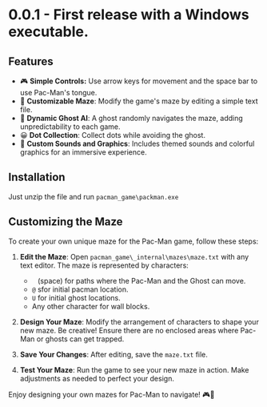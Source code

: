 # 0.0.1 - First release with a Windows executable.

## Features

- 🎮 **Simple Controls:** Use arrow keys for movement and the space bar to use Pac-Man's tongue.
- 🌽 **Customizable Maze**: Modify the game's maze by editing a simple text file.
- 👻 **Dynamic Ghost AI**: A ghost randomly navigates the maze, adding unpredictability to each game.
- 😀 **Dot Collection**: Collect dots while avoiding the ghost.
- 🎵 **Custom Sounds and Graphics**: Includes themed sounds and colorful graphics for an immersive experience.

## Installation
Just unzip the file and run `pacman_game\packman.exe`

## Customizing the Maze

To create your own unique maze for the Pac-Man game, follow these steps:

1. **Edit the Maze**: Open `pacman_game\_internal\mazes\maze.txt` with any text editor. The maze is represented by characters:
   - ` ` (space) for paths where the Pac-Man and the Ghost can move.
   - `@` sfor initial pacman location.
   - `U` for initial ghost locations.
   - Any other character for wall blocks.

3. **Design Your Maze**: Modify the arrangement of characters to shape your new maze. Be creative! Ensure there are no enclosed areas where Pac-Man or ghosts can get trapped.

4. **Save Your Changes**: After editing, save the `maze.txt` file.

5. **Test Your Maze**: Run the game to see your new maze in action. Make adjustments as needed to perfect your design.

Enjoy designing your own mazes for Pac-Man to navigate! 🎮👻